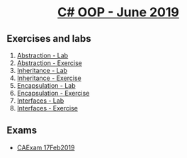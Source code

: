 # <a href="https://softuni.bg/trainings/2349/csharp-oop-june-2019"><p align="center"> C# OOP - June 2019<p>
</a>



## Exercises and labs
1. <a href="https://github.com/PhilShishov/Software-University/tree/master/C%23OOP/Homeworks/01.Abstraction_Lab" > Abstraction - Lab</a> 
2. <a href="https://github.com/PhilShishov/Software-University/tree/master/C%23OOP/Homeworks/01.Abstraction_Exercise" > Abstraction - Exercise</a> 
3. <a href="https://github.com/PhilShishov/Software-University/tree/master/C%23OOP/Homeworks/02.Inheritance_Lab" > Inheritance - Lab</a> 
4. <a href="https://github.com/PhilShishov/Software-University/tree/master/C%23OOP/Homeworks/02.Inheritance_Exercise" > Inheritance - Exercise</a> 
5. <a href="https://github.com/PhilShishov/Software-University/tree/master/C%23OOP/Homeworks/03.Encapsulation_Lab" > Encapsulation - Lab</a> 
6. <a href="https://github.com/PhilShishov/Software-University/tree/master/C%23OOP/Homeworks/03.Encapsulation_Exercise" > Encapsulation - Exercise</a> 
7. <a href="https://github.com/PhilShishov/Software-University/tree/master/C%23OOP/Homeworks/04.Interfaces_Lab" > Interfaces - Lab</a> 
8. <a href="https://github.com/PhilShishov/Software-University/tree/master/C%23OOP/Homeworks/04.Interfaces_Exercise" > Interfaces - Exercise</a> 
## Exams
- <a href="https://github.com/PhilShishov/Software-University/tree/master/C%23Advanced/Exams/CAExam_17Feb2019" > CAExam 17Feb2019</a>
